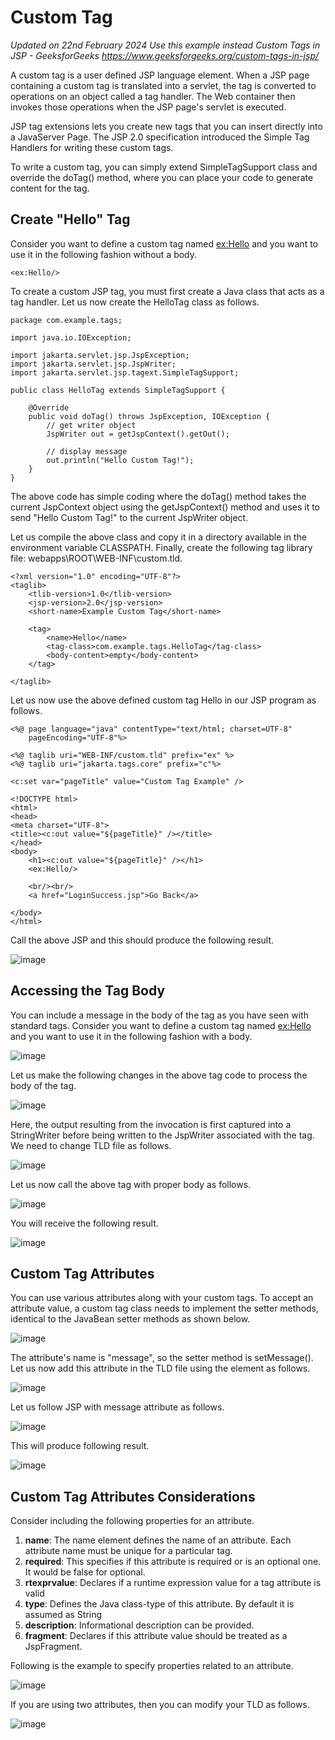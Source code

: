# Custom Tag

_Updated on 22nd February 2024
Use this example instead Custom Tags in JSP - GeeksforGeeks
https://www.geeksforgeeks.org/custom-tags-in-jsp/_

A custom tag is a user defined JSP language element. When a JSP page containing a custom tag is translated into a servlet, the tag is converted to operations on an object called a tag handler. The Web container then invokes those operations when the JSP page's servlet is executed.

JSP tag extensions lets you create new tags that you can insert directly into a JavaServer Page. The JSP 2.0 specification introduced the Simple Tag Handlers for writing these custom tags.

To write a custom tag, you can simply extend SimpleTagSupport class and override the doTag() method, where you can place your code to generate content for the tag.

## Create "Hello" Tag

Consider you want to define a custom tag named <ex:Hello> and you want to use it in the following fashion without a body.

```
<ex:Hello/>
```

To create a custom JSP tag, you must first create a Java class that acts as a tag handler. Let us now create the HelloTag class as follows.

```
package com.example.tags;

import java.io.IOException;

import jakarta.servlet.jsp.JspException;
import jakarta.servlet.jsp.JspWriter;
import jakarta.servlet.jsp.tagext.SimpleTagSupport;

public class HelloTag extends SimpleTagSupport {

	@Override
	public void doTag() throws JspException, IOException {
		// get writer object
		JspWriter out = getJspContext().getOut();

		// display message
		out.println("Hello Custom Tag!");
	}
}
```

The above code has simple coding where the doTag() method takes the current JspContext object using the getJspContext() method and uses it to send "Hello Custom Tag!" to the current JspWriter object.

Let us compile the above class and copy it in a directory available in the environment variable CLASSPATH. Finally, create the following tag library file: <Tomcat-Installation-Directory>webapps\ROOT\WEB-INF\custom.tld.

```
<?xml version="1.0" encoding="UTF-8"?>
<taglib>
	<tlib-version>1.0</tlib-version>
	<jsp-version>2.0</jsp-version>
	<short-name>Example Custom Tag</short-name>

	<tag>
		<name>Hello</name>
		<tag-class>com.example.tags.HelloTag</tag-class>
		<body-content>empty</body-content>
	</tag>
	
</taglib>
```

Let us now use the above defined custom tag Hello in our JSP program as follows.

```
<%@ page language="java" contentType="text/html; charset=UTF-8"
    pageEncoding="UTF-8"%>

<%@ taglib uri="WEB-INF/custom.tld" prefix="ex" %>
<%@ taglib uri="jakarta.tags.core" prefix="c"%>

<c:set var="pageTitle" value="Custom Tag Example" />

<!DOCTYPE html>
<html>
<head>
<meta charset="UTF-8">
<title><c:out value="${pageTitle}" /></title>
</head>
<body>
	<h1><c:out value="${pageTitle}" /></h1>
	<ex:Hello/>
	
	<br/><br/>
	<a href="LoginSuccess.jsp">Go Back</a>
	
</body>
</html>
```

Call the above JSP and this should produce the following result.

![image](https://github.com/user-attachments/assets/38e950c6-5796-48c2-9f08-ec8de0926407)

## Accessing the Tag Body

You can include a message in the body of the tag as you have seen with standard tags. Consider you want to define a custom tag named <ex:Hello> and you want to use it in the following fashion with a body.

![image](https://github.com/user-attachments/assets/0d7b75b7-9d18-41f5-b970-d1778630557e)

Let us make the following changes in the above tag code to process the body of the tag.

![image](https://github.com/user-attachments/assets/6cfddd5e-7012-4389-ad59-b4c8dfaf3837)

Here, the output resulting from the invocation is first captured into a StringWriter before being written to the JspWriter associated with the tag. We need to change TLD file as follows.

![image](https://github.com/user-attachments/assets/fdd39962-86bf-4f94-9abf-3ef6197f29e4)

Let us now call the above tag with proper body as follows.

![image](https://github.com/user-attachments/assets/80c72939-9bfc-4bab-b568-7114fce80127)

You will receive the following result.

![image](https://github.com/user-attachments/assets/91efb377-61c0-4d2d-8368-c86ffb5d5358)

## Custom Tag Attributes

You can use various attributes along with your custom tags. To accept an attribute value, a custom tag class needs to implement the setter methods, identical to the JavaBean setter methods as shown below.

![image](https://github.com/user-attachments/assets/b2b7e4c8-b8b2-4473-9030-1839acac061b)

The attribute's name is "message", so the setter method is setMessage(). Let us now add this attribute in the TLD file using the <attribute> element as follows.

![image](https://github.com/user-attachments/assets/6184c3a6-8bab-441d-9657-f5ffbd8e155e)

Let us follow JSP with message attribute as follows.

![image](https://github.com/user-attachments/assets/c7ea4428-9465-40d2-a7ef-85b0aae0ab9a)

This will produce following result.

![image](https://github.com/user-attachments/assets/472c5b06-4b07-4c77-bd26-7d0dac55659b)

## Custom Tag Attributes Considerations

Consider including the following properties for an attribute.

1. **name**: The name element defines the name of an attribute. Each attribute name must be unique for a particular tag.
2. **required**: This specifies if this attribute is required or is an optional one. It would be false for optional.
3. **rtexprvalue**: Declares if a runtime expression value for a tag attribute is valid
4. **type**: Defines the Java class-type of this attribute. By default it is assumed as String
5. **description**: Informational description can be provided.
6. **fragment**: Declares if this attribute value should be treated as a JspFragment.

Following is the example to specify properties related to an attribute.

![image](https://github.com/user-attachments/assets/c4e68109-ec03-4d27-b23f-5870b1a6d35e)

If you are using two attributes, then you can modify your TLD as follows.

![image](https://github.com/user-attachments/assets/233802e4-3178-41e8-998f-329df5b0d42a)
